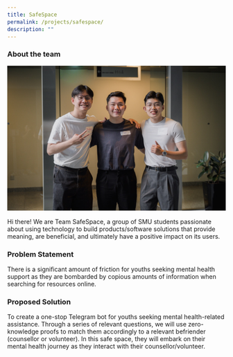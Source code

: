 ```yaml
---
title: SafeSpace
permalink: /projects/safespace/
description: ""
---
```

### About the team

![](/images/safe%20space.jpeg)

Hi there! We are Team SafeSpace, a group of SMU students passionate about using technology to build products/software solutions that provide meaning, are beneficial, and ultimately have a positive impact on its users.

### Problem Statement

There is a significant amount of friction for youths seeking mental health support as they are bombarded by copious amounts of information when searching for resources online.

### Proposed Solution

To create a one-stop Telegram bot for youths seeking mental health-related assistance. Through a series of relevant questions, we will use zero-knowledge proofs to match them accordingly to a relevant befriender (counsellor or volunteer). In this safe space, they will embark on their mental health journey as they interact with their counsellor/volunteer.